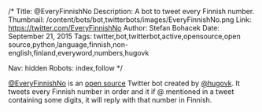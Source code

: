 /*
Title: @EveryFinnishNo
Description: A bot to tweet every Finnish number.
Thumbnail: /content/bots/bot,twitterbots/images/EveryFinnishNo.png
Link: https://twitter.com/EveryFinnishNo
Author: Stefan Bohacek
Date: September 21, 2015
Tags: twitter,bot,twitterbot,active,opensource,open source,python,language,finnish,non-english,finland,everyword,numbers,hugovk

Nav: hidden
Robots: index,follow
*/

[@EveryFinnishNo](https://twitter.com/EveryFinnishNo) is an [open source](https://github.com/hugovk/everyfinnishno) Twitter bot created by [@hugovk](https://twitter.com/hugovk). It tweets every Finnish number in order and it if @ mentioned in a tweet containing some digits, it will reply with that number in Finnish.